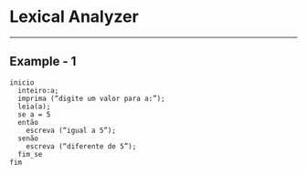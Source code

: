 # Lexical Analyzer
---
## Example - 1
```
inicio
  inteiro:a;
  imprima (“digite um valor para a:”);
  leia(a);
  se a = 5
  então
    escreva (“igual a 5”);
  senão
    escreva (“diferente de 5”);
  fim_se
fim
```
